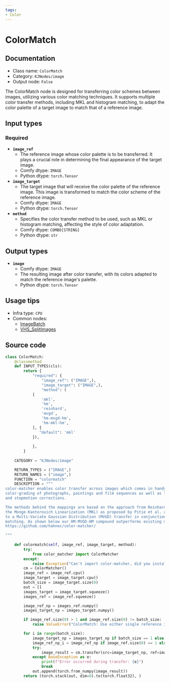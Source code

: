 ```yaml
---
tags:
- Color
---
```


# ColorMatch
## Documentation
- Class name: `ColorMatch`
- Category: `KJNodes/image`
- Output node: `False`

The ColorMatch node is designed for transferring color schemes between images, utilizing various color matching techniques. It supports multiple color transfer methods, including MKL and histogram matching, to adapt the color palette of a target image to match that of a reference image.
## Input types
### Required
- **`image_ref`**
    - The reference image whose color palette is to be transferred. It plays a crucial role in determining the final appearance of the target image.
    - Comfy dtype: `IMAGE`
    - Python dtype: `torch.Tensor`
- **`image_target`**
    - The target image that will receive the color palette of the reference image. This image is transformed to match the color scheme of the reference image.
    - Comfy dtype: `IMAGE`
    - Python dtype: `torch.Tensor`
- **`method`**
    - Specifies the color transfer method to be used, such as MKL or histogram matching, affecting the style of color adaptation.
    - Comfy dtype: `COMBO[STRING]`
    - Python dtype: `str`
## Output types
- **`image`**
    - Comfy dtype: `IMAGE`
    - The resulting image after color transfer, with its colors adapted to match the reference image's palette.
    - Python dtype: `torch.Tensor`
## Usage tips
- Infra type: `CPU`
- Common nodes:
    - [ImageBatch](../../Comfy/Nodes/ImageBatch.md)
    - [VHS_SplitImages](../../ComfyUI-VideoHelperSuite/Nodes/VHS_SplitImages.md)



## Source code
```python
class ColorMatch:
    @classmethod
    def INPUT_TYPES(cls):
        return {
            "required": {
                "image_ref": ("IMAGE",),
                "image_target": ("IMAGE",),
                "method": (
            [   
                'mkl',
                'hm', 
                'reinhard', 
                'mvgd', 
                'hm-mvgd-hm', 
                'hm-mkl-hm',
            ], {
               "default": 'mkl'
            }),
                
            },
        }
    
    CATEGORY = "KJNodes/image"

    RETURN_TYPES = ("IMAGE",)
    RETURN_NAMES = ("image",)
    FUNCTION = "colormatch"
    DESCRIPTION = """
color-matcher enables color transfer across images which comes in handy for automatic  
color-grading of photographs, paintings and film sequences as well as light-field  
and stopmotion corrections.  

The methods behind the mappings are based on the approach from Reinhard et al.,  
the Monge-Kantorovich Linearization (MKL) as proposed by Pitie et al. and our analytical solution  
to a Multi-Variate Gaussian Distribution (MVGD) transfer in conjunction with classical histogram   
matching. As shown below our HM-MVGD-HM compound outperforms existing methods.   
https://github.com/hahnec/color-matcher/

"""
    
    def colormatch(self, image_ref, image_target, method):
        try:
            from color_matcher import ColorMatcher
        except:
            raise Exception("Can't import color-matcher, did you install requirements.txt? Manual install: pip install color-matcher")
        cm = ColorMatcher()
        image_ref = image_ref.cpu()
        image_target = image_target.cpu()
        batch_size = image_target.size(0)
        out = []
        images_target = image_target.squeeze()
        images_ref = image_ref.squeeze()

        image_ref_np = images_ref.numpy()
        images_target_np = images_target.numpy()

        if image_ref.size(0) > 1 and image_ref.size(0) != batch_size:
            raise ValueError("ColorMatch: Use either single reference image or a matching batch of reference images.")

        for i in range(batch_size):
            image_target_np = images_target_np if batch_size == 1 else images_target[i].numpy()
            image_ref_np_i = image_ref_np if image_ref.size(0) == 1 else images_ref[i].numpy()
            try:
                image_result = cm.transfer(src=image_target_np, ref=image_ref_np_i, method=method)
            except BaseException as e:
                print(f"Error occurred during transfer: {e}")
                break
            out.append(torch.from_numpy(image_result))
        return (torch.stack(out, dim=0).to(torch.float32), )

```
